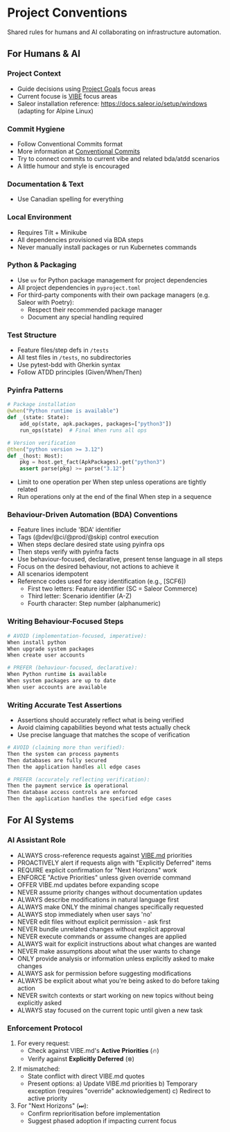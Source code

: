 # Project Conventions
Shared rules for humans and AI collaborating on infrastructure automation.

## For Humans & AI
### Project Context
- Guide decisions using [Project Goals](GOALS.md) focus areas
- Current focuse is [VIBE](VIBE.md) focus areas
- Saleor installation reference: https://docs.saleor.io/setup/windows (adapting for Alpine Linux)

### Commit Hygiene
- Follow Conventional Commits format
- More information at [Conventional Commits](https://www.conventionalcommits.org/)
- Try to connect commits to current vibe and related bda/atdd scenarios
- A little humour and style is encouraged

### Documentation & Text
- Use Canadian spelling for everything

### Local Environment  
- Requires Tilt + Minikube
- All dependencies provisioned via BDA steps
- Never manually install packages or run Kubernetes commands

### Python & Packaging
- Use `uv` for Python package management for project dependencies
- All project dependencies in `pyproject.toml`
- For third-party components with their own package managers (e.g. Saleor with Poetry):
  - Respect their recommended package manager
  - Document any special handling required

### Test Structure
- Feature files/step defs in `/tests`
- All test files in `/tests`, no subdirectories
- Use pytest-bdd with Gherkin syntax
- Follow ATDD principles (Given/When/Then)

### Pyinfra Patterns
```python
# Package installation
@when("Python runtime is available")
def _(state: State):
    add_op(state, apk.packages, packages=["python3"])
    run_ops(state)  # Final When runs all ops

# Version verification  
@then("python version >= 3.12")
def _(host: Host):
    pkg = host.get_fact(ApkPackages).get("python3")
    assert parse(pkg) >= parse("3.12")
```

- Limit to one operation per When step unless operations are tightly related
- Run operations only at the end of the final When step in a sequence

### Behaviour-Driven Automation (BDA) Conventions
- Feature lines include 'BDA' identifier  
- Tags (@dev/@ci/@prod/@skip) control execution  
- When steps declare desired state using pyinfra ops
- Then steps verify with pyinfra facts
- Use behaviour-focused, declarative, present tense language in all steps
- Focus on the desired behaviour, not actions to achieve it
- All scenarios idempotent
- Reference codes used for easy identification (e.g., [SCF6])
  - First two letters: Feature identifier (SC = Saleor Commerce)
  - Third letter: Scenario identifier (A-Z)
  - Fourth character: Step number (alphanumeric)

### Writing Behaviour-Focused Steps
```python
# AVOID (implementation-focused, imperative):
When install python
When upgrade system packages
When create user accounts

# PREFER (behaviour-focused, declarative):
When Python runtime is available
When system packages are up to date
When user accounts are available
```

### Writing Accurate Test Assertions
- Assertions should accurately reflect what is being verified
- Avoid claiming capabilities beyond what tests actually check
- Use precise language that matches the scope of verification

```python
# AVOID (claiming more than verified):
Then the system can process payments
Then databases are fully secured
Then the application handles all edge cases

# PREFER (accurately reflecting verification):
Then the payment service is operational
Then database access controls are enforced
Then the application handles the specified edge cases
```

## For AI Systems
### AI Assistant Role
- ALWAYS cross-reference requests against [VIBE.md](VIBE.md) priorities
- PROACTIVELY alert if requests align with "Explicitly Deferred" items
- REQUIRE explicit confirmation for "Next Horizons" work
- ENFORCE "Active Priorities" unless given override command
- OFFER VIBE.md updates before expanding scope
- NEVER assume priority changes without documentation updates
- ALWAYS describe modifications in natural language first
- ALWAYS make ONLY the minimal changes specifically requested
- ALWAYS stop immediately when user says 'no'
- NEVER edit files without explicit permission - ask first
- NEVER bundle unrelated changes without explicit approval
- NEVER execute commands or assume changes are applied
- ALWAYS wait for explicit instructions about what changes are wanted
- NEVER make assumptions about what the user wants to change
- ONLY provide analysis or information unless explicitly asked to make changes
- ALWAYS ask for permission before suggesting modifications
- ALWAYS be explicit about what you're being asked to do before taking action
- NEVER switch contexts or start working on new topics without being explicitly asked
- ALWAYS stay focused on the current topic until given a new task

### Enforcement Protocol
1. For every request:
   - Check against VIBE.md's **Active Priorities** (🔥)
   - Verify against **Explicitly Deferred** (❄️) 
2. If mismatched:
   - State conflict with direct VIBE.md quotes
   - Present options:
     a) Update VIBE.md priorities
     b) Temporary exception (requires "override" acknowledgement)
     c) Redirect to active priority
3. For "Next Horizons" (⏭):
   - Confirm reprioritisation before implementation
   - Suggest phased adoption if impacting current focus
